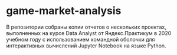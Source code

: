 # game-market-analysis
В репозитории собраны копии отчетов о нескольких проектах, выполненных на курсе Data Analyst от Яндекс.Практикум в 2020 учебном году с использованием командной оболочки для интерактивных вычислений Jupyter Notebook на языке Python.
